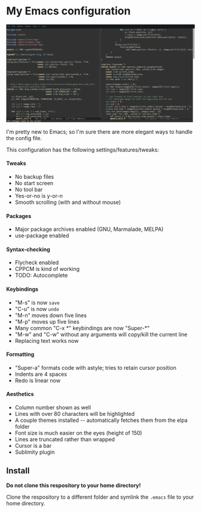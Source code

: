# My Emacs configuration

![screenshot](https://raw.githubusercontent.com/AnimatedRNG/emacs-config/4b20aae9c534cd1f78a36c6576f6e2d4f2090ba4/img/screenshot_1.png)

I'm pretty new to Emacs; so I'm sure there are more elegant ways
to handle the config file.

This configuration has the following settings/features/tweaks:

#### Tweaks

* No backup files
* No start screen
* No tool bar
* Yes-or-no is y-or-n
* Smooth scrolling (with and without mouse)

#### Packages

* Major package archives enabled (GNU, Marmalade, MELPA)
* use-package enabled

#### Syntax-checking

* Flycheck enabled
* CPPCM is kind of working
* TODO: Autocomplete

#### Keybindings

* "M-s" is now `save`
* "C-u" is now `undo`
* "M-n" moves down five lines
* "M-p" moves up five lines
* Many common "C-x \*" keybindings are now "Super-\*"
* "M-w" and "C-w" without any arguments will copy/kill the current line
* Replacing text works now

#### Formatting

* "Super-a" formats code with astyle; tries to retain cursor position
* Indents are 4 spaces
* Redo is linear now

#### Aesthetics

* Column number shown as well
* Lines with over 80 characters will be highlighted
* A couple themes installed -- automatically fetches them from the
  elpa folder
* Font size is much easier on the eyes (height of 150)
* Lines are truncated rather than wrapped
* Cursor is a bar
* Sublimity plugin


## Install

**Do not clone this respository to your home directory!**

Clone the respository to a different folder and symlink the `.emacs` file
to your home directory.